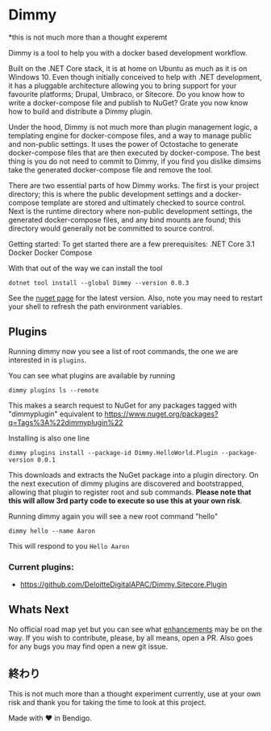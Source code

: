 # Dimmy

*this is not much more than a thought experemt 

Dimmy is a tool to help you with a docker based development workflow. 

Built on the .NET Core stack, it is at home on Ubuntu as much as it is on Windows 10. Even though initially conceived to help with .NET development, it has a pluggable architecture allowing you to bring support for your favourite platforms; Drupal, Umbraco, or Sitecore. Do you know how to write a docker-compose file and publish to NuGet? Grate you now know how to build and distribute a Dimmy plugin.

Under the hood, Dimmy is not much more than plugin management logic, a templating engine for docker-compose files, and a way to manage public and non-public settings.  It uses the power of Octostache to generate docker-compose files that are then executed by docker-compose. The best thing is you do not need to commit to Dimmy, if you find you dislike dimsims take the generated docker-compose file and remove the tool.

There are two essential parts of how Dimmy works. The first is your project directory; this is where the public development settings and a docker-compose template are stored and ultimately checked to source control. Next is the runtime directory where non-public development settings, the generated docker-compose files, and any bind mounts are found; this directory would generally not be committed to source control.

Getting started:
To get started there are a few prerequisites:
.NET Core 3.1
Docker
Docker Compose

With that out of the way we can install the tool

`dotnet tool install --global Dimmy --version 0.0.3`

See the [nuget page]( https://www.nuget.org/packages/Dimmy/) for the latest version. Also, note you may need to restart your shell to refresh the path environment variables.

## Plugins

Running dimmy now you see a list of root commands, the one we are interested in is `plugins`.

You can see what plugins are available by running

`dimmy plugins ls --remote`

This makes a search request to NuGet for any packages tagged with "dimmyplugin" equivalent to https://www.nuget.org/packages?q=Tags%3A%22dimmyplugin%22

Installing is also one line

`dimmy plugins install --package-id Dimmy.HelloWorld.Plugin --package-version 0.0.1`

This downloads and extracts the NuGet package into a plugin directory. On the next execution of dimmy plugins are discovered and bootstrapped, allowing that plugin to register root and sub commands. **Please note that this will allow 3rd party code to execute so use this at your own risk**.

Running dimmy again you will see a new root command "hello"

`dimmy hello --name Aaron`

This will respond to you `Hello Aaron`

### Current plugins:
* https://github.com/DeloitteDigitalAPAC/Dimmy.Sitecore.Plugin

## Whats Next

No official road map yet but you can see what [enhancements](https://github.com/gravypower/Dimmy/labels/enhancement) may be on the way. If you wish to contribute, please, by all means, open a PR. Also goes for any bugs you may find open a new git issue.

## 終わり

This is not much more than a thought experiment currently, use at your own risk and thank you for taking the time to look at this project. 

Made with :heart: in Bendigo.
